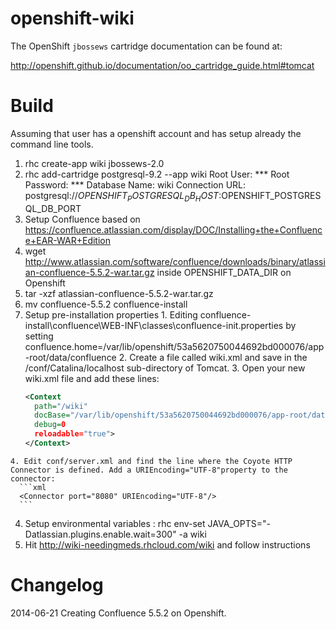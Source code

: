 openshift-wiki
=====================
The OpenShift `jbossews` cartridge documentation can be found at:

http://openshift.github.io/documentation/oo_cartridge_guide.html#tomcat

Build
============================
Assuming that user has a openshift account and has setup already the command line tools.

1. rhc create-app wiki jbossews-2.0
2. rhc add-cartridge postgresql-9.2 --app wiki
   Root User: ***
   Root Password: ***
   Database Name: wiki
Connection URL:
postgresql://$OPENSHIFT_POSTGRESQL_DB_HOST:$OPENSHIFT_POSTGRESQL_DB_PORT
3. Setup Confluence based on https://confluence.atlassian.com/display/DOC/Installing+the+Confluence+EAR-WAR+Edition
  1. wget http://www.atlassian.com/software/confluence/downloads/binary/atlassian-confluence-5.5.2-war.tar.gz inside OPENSHIFT_DATA_DIR on Openshift
  2. tar -xzf atlassian-confluence-5.5.2-war.tar.gz
  3. mv confluence-5.5.2 confluence-install
  4. Setup pre-installation properties
    1. Editing confluence-install\confluence\WEB-INF\classes\confluence-init.properties by setting confluence.home=/var/lib/openshift/53a5620750044692bd000076/app-root/data/confluence
    2. Create a file called wiki.xml and save in the <tomcat-directory>/conf/Catalina/localhost sub-directory of Tomcat.
    3. Open your new wiki.xml file and add these lines:
      ```xml
      <Context
        path="/wiki"
        docBase="/var/lib/openshift/53a5620750044692bd000076/app-root/data/confluence-install/confluence"
        debug=0
        reloadable="true">
      </Context>
      ```
    4. Edit conf/server.xml and find the line where the Coyote HTTP Connector is defined. Add a URIEncoding="UTF-8"property to the connector:
      ```xml
      <Connector port="8080" URIEncoding="UTF-8"/>
      ```
4. Setup environmental variables :
rhc env-set JAVA_OPTS="-Datlassian.plugins.enable.wait=300" -a wiki
5. Hit http://wiki-needingmeds.rhcloud.com/wiki and follow instructions

Changelog
============================
2014-06-21 Creating Confluence 5.5.2 on Openshift.